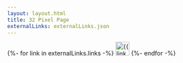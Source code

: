 ```yaml
---
layout: layout.html
title: 32 Pixel Page
externalLinks: externalLinks.json
---
```


{%- for link in externalLinks.links -%}
            <a href="{{ link.image }}"><img src="{{ link.image }}" border="0" alt="{{ link.title }}" width="32" height="32"></a>
    {%- endfor -%}






